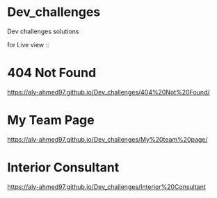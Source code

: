 # Dev_challenges
Dev challenges solutions

for Live view ::


# 404 Not Found

https://aly-ahmed97.github.io/Dev_challenges/404%20Not%20Found/

# My Team Page

https://aly-ahmed97.github.io/Dev_challenges/My%20team%20page/

# Interior Consultant

https://aly-ahmed97.github.io/Dev_challenges/Interior%20Consultant
